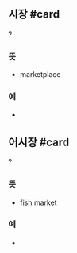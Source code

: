 ## 시장 #card
?
### 뜻
- marketplace
### 예
-

## 어시장 #card
?
### 뜻
- fish market
### 예
-
<!--SR:!2024-11-28,2,230-->
